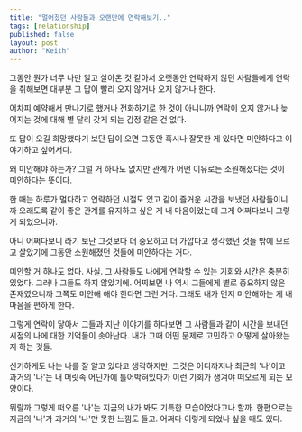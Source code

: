 ```yaml
---
title: "멀어졌던 사람들과 오랜만에 연락해보기.."
tags: [relationship]
published: false
layout: post
author: "Keith"
---
```


그동안 뭔가 너무 나만 알고 살아온 것 같아서 오랫동안 연락하지 않던 사람들에게 연락을 취해보면 대부분 그 답이 빨리 오지 않거나 오지 않거나 한다.

어차피 예약해서 만나기로 했거나 전화하기로 한 것이 아니니까 연락이 오지 않거나 늦어지는 것에 대해 별 달리 갖게 되는 감정 같은 건 없다.

또 답이 오길 희망했다기 보단 답이 오면 그동안 혹시나 잘못한 게 있다면 미안하다고 이야기하고 싶어서다. 

왜 미안해야 하는가? 그럴 거 하나도 없지만 관계가 어떤 이유로든 소원해졌다는 것이 미안하다는 뜻이다. 

한 때는 하루가 멀다하고 연락하던 시절도 있고 같이 즐거운 시간을 보냈던 사람들이니까 오래도록 같이 좋은 관계를 유지하고 싶은 게 내 마음이었는데 그게 어쩌다보니 그렇게 되었으니까.

아니 어쩌다보니 라기 보단 그것보다 더 중요하고 더 가깝다고 생각했던 것들 밖에 모르고 살았기에 그동안 소원해졌던 것들에 미안하다는 거다. 

미안할 거 하나도 없다. 사실. 그 사람들도 나에게 연락할 수 있는 기회와 시간은 충분히 있었다. 그러나 그들도 하지 않았기에. 어찌보면 나 역시 그들에게 별로 중요하지 않은 존재였으니까 그쪽도 미안해 해야 한다면 그런 거다. 그래도 내가 먼저 미안해하는 게 내 마음을 편하게 한다.

그렇게 연락이 닿아서 그들과 지난 이야기를 하다보면 그 사람들과 같이 시간을 보내던 시점의 나에 대한 기억들이 솟아난다. 내가 그때 어떤 문제로 고민하고 어떻게 살아왔는지 하는 것들.

신기하게도 나는 나를 잘 알고 있다고 생각하지만, 그것은 어디까지나 최근의 '나'이고 과거의 '나'는 내 머릿속 어딘가에 틀어박혀있다가 이런 기회가 생겨야 떠오르게 되는 모양이다.

뭐랄까 그렇게 떠오른 '나'는 지금의 내가 봐도 기특한 모습이었다고나 할까. 한편으로는 지금의 '나'가 과거의 '나'만 못한 느낌도 들고. 어쩌다 이렇게 되었나 싶을 때도 있다.

